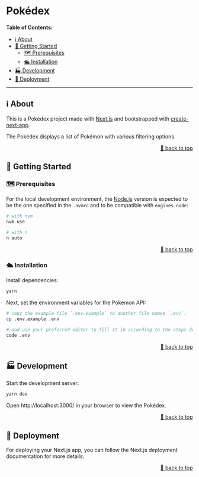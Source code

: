 <a name="readme-top"></a>

# Pokédex

**Table of Contents:**

<ul>
    <li>
        <a href="#ℹ️-about">ℹ️ About</a>
    </li>
    <li>
        <a href="#🧭-getting-started">🧭 Getting Started</a>
        <ul>
        <li><a href="#🗺-prerequisites">🗺 Prerequisites</a></li>
        <li><a href="#🛳-installation">🛳 Installation</a></li>
        </ul>
    </li>
    <li><a href="#🏭-development">🏭 Development</a></li>
    <li><a href="#🚀-deployment">🚀 Deployment</a></li>
</ul>

---

## ℹ️ About

This is a Pokédex project made with [Next.js](https://nextjs.org/) and bootstrapped with [create-next-app](https://github.com/vercel/next.js/tree/canary/packages/create-next-app).

The Pokédex displays a list of Pokémon with various filtering options.

<p align="right"><a href="#readme-top">🔼 back to top</a></p>

## 🧭 Getting Started

### 🗺 Prerequisites

For the local development environment, the [Node.js](https://nodejs.org/es/) version is expected to be the one specified in the `.nvmrc` and to be compatible with `engines.node`:

```sh
# with nvm
nvm use

# with n
n auto
```

<p align="right"><a href="#readme-top">🔼 back to top</a></p>

### 🛳 Installation

Install dependencies:

```sh
yarn
```

Next, set the environment variables for the Pokémon API:

```sh
# copy the example file `.env.example` to another file named `.env`.
cp .env.example .env

# and use your preferred editor to fill it in according to the steps defined within
code .env
```

<p align="right"><a href="#readme-top">🔼 back to top</a></p>

## 🏭 Development

Start the development server:

```sh
yarn dev
```

Open http://localhost:3000/ in your browser to view the Pokédex.

<p align="right"><a href="#readme-top">🔼 back to top</a></p>

## 🚀 Deployment

For deploying your Next.js app, you can follow the Next.js deployment documentation for more details.

<p align="right"><a href="#readme-top">🔼 back to top</a></p>

